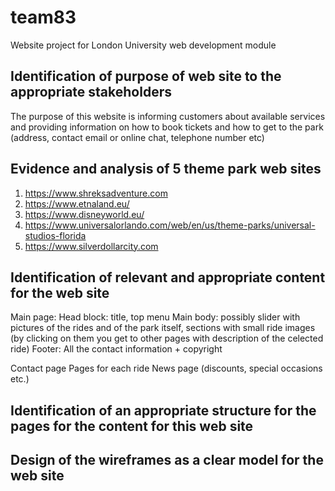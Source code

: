 # team83
Website project for London University web development module

## Identification of purpose of web site to the appropriate stakeholders  
The purpose of this website is informing customers about available services and providing information on how to book tickets and how to get to the park (address, contact email or online chat, telephone number etc)

## Evidence and analysis of 5 theme park web sites  
1. https://www.shreksadventure.com
2. https://www.etnaland.eu/
3. https://www.disneyworld.eu/
4. https://www.universalorlando.com/web/en/us/theme-parks/universal-studios-florida
5. https://www.silverdollarcity.com

## Identification of relevant and appropriate content for the web site 
Main page:
Head block: title, top menu
Main body: possibly slider with pictures of the rides and of the park itself, sections with small ride images (by clicking on them you get to other pages with description of the celected ride)
Footer: All the contact information + copyright

Contact page
Pages for each ride
News page (discounts, special occasions etc.)

## Identification of an appropriate structure for the pages for the content for this web site  

## Design of the wireframes as a clear model for the web site   

